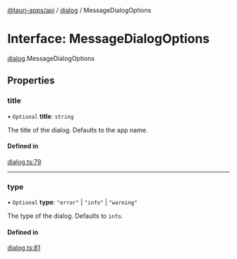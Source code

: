 [@tauri-apps/api](../README.md) / [dialog](../modules/dialog.md) / MessageDialogOptions

# Interface: MessageDialogOptions

[dialog](../modules/dialog.md).MessageDialogOptions

## Properties

### title

• `Optional` **title**: `string`

The title of the dialog. Defaults to the app name.

#### Defined in

[dialog.ts:79](https://github.com/tauri-apps/tauri/blob/1b58174/tooling/api/src/dialog.ts#L79)

___

### type

• `Optional` **type**: ``"error"`` \| ``"info"`` \| ``"warning"``

The type of the dialog. Defaults to `info`.

#### Defined in

[dialog.ts:81](https://github.com/tauri-apps/tauri/blob/1b58174/tooling/api/src/dialog.ts#L81)
